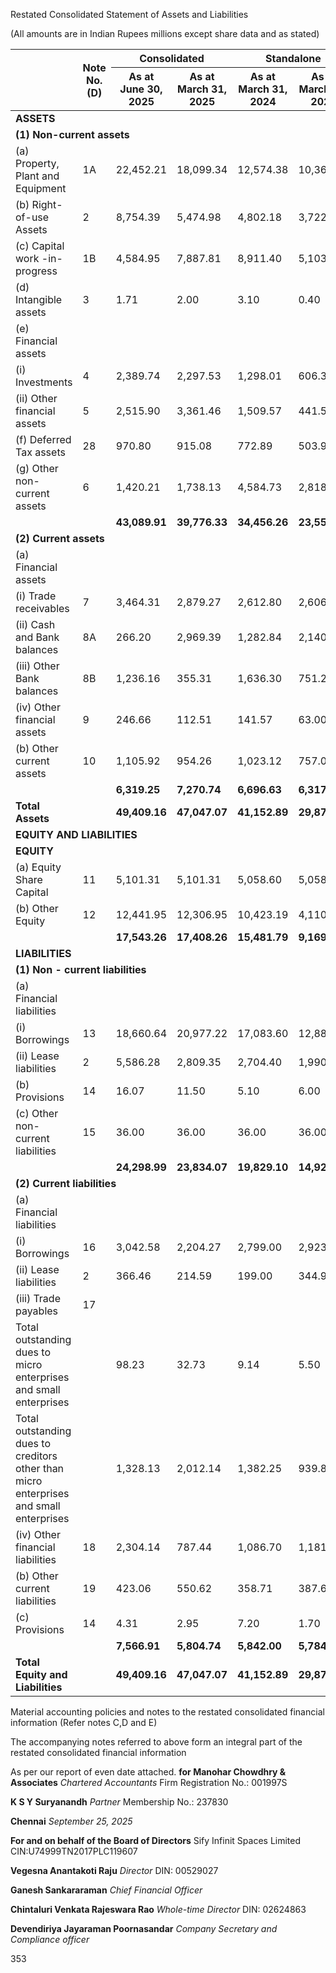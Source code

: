 Restated Consolidated Statement of Assets and Liabilities

(All amounts are in Indian Rupees millions except share data and as stated)

<table><thead><tr><th rowspan="2"></th><th rowspan="2">Note No.<br>(D)</th><th colspan="2">Consolidated</th><th colspan="2">Standalone</th></tr><tr><th>As at<br>June 30, 2025</th><th>As at<br>March 31, 2025</th><th>As at<br>March 31, 2024</th><th>As at<br>March 31, 2023</th></tr></thead><tbody><tr><td colspan="6"><strong>ASSETS</strong></td></tr><tr><td colspan="6"><strong>(1) Non-current assets</strong></td></tr><tr><td>(a) Property, Plant and Equipment</td><td>1A</td><td>22,452.21</td><td>18,099.34</td><td>12,574.38</td><td>10,360.20</td></tr><tr><td>(b) Right-of-use Assets</td><td>2</td><td>8,754.39</td><td>5,474.98</td><td>4,802.18</td><td>3,722.68</td></tr><tr><td>(c) Capital work -in- progress</td><td>1B</td><td>4,584.95</td><td>7,887.81</td><td>8,911.40</td><td>5,103.20</td></tr><tr><td>(d) Intangible assets</td><td>3</td><td>1.71</td><td>2.00</td><td>3.10</td><td>0.40</td></tr><tr><td>(e) Financial assets</td><td></td><td></td><td></td><td></td><td></td></tr><tr><td>(i) Investments</td><td>4</td><td>2,389.74</td><td>2,297.53</td><td>1,298.01</td><td>606.32</td></tr><tr><td>(ii) Other financial assets</td><td>5</td><td>2,515.90</td><td>3,361.46</td><td>1,509.57</td><td>441.50</td></tr><tr><td>(f) Deferred Tax assets</td><td>28</td><td>970.80</td><td>915.08</td><td>772.89</td><td>503.99</td></tr><tr><td>(g) Other non-current assets</td><td>6</td><td>1,420.21</td><td>1,738.13</td><td>4,584.73</td><td>2,818.50</td></tr><tr><td></td><td></td><td><strong>43,089.91</strong></td><td><strong>39,776.33</strong></td><td><strong>34,456.26</strong></td><td><strong>23,556.79</strong></td></tr><tr><td colspan="6"><strong>(2) Current assets</strong></td></tr><tr><td>(a) Financial assets</td><td></td><td></td><td></td><td></td><td></td></tr><tr><td>(i) Trade receivables</td><td>7</td><td>3,464.31</td><td>2,879.27</td><td>2,612.80</td><td>2,606.20</td></tr><tr><td>(ii) Cash and Bank balances</td><td>8A</td><td>266.20</td><td>2,969.39</td><td>1,282.84</td><td>2,140.00</td></tr><tr><td>(iii) Other Bank balances</td><td>8B</td><td>1,236.16</td><td>355.31</td><td>1,636.30</td><td>751.20</td></tr><tr><td>(iv) Other financial assets</td><td>9</td><td>246.66</td><td>112.51</td><td>141.57</td><td>63.00</td></tr><tr><td>(b) Other current assets</td><td>10</td><td>1,105.92</td><td>954.26</td><td>1,023.12</td><td>757.04</td></tr><tr><td></td><td></td><td><strong>6,319.25</strong></td><td><strong>7,270.74</strong></td><td><strong>6,696.63</strong></td><td><strong>6,317.44</strong></td></tr><tr><td><strong>Total Assets</strong></td><td></td><td><strong>49,409.16</strong></td><td><strong>47,047.07</strong></td><td><strong>41,152.89</strong></td><td><strong>29,874.23</strong></td></tr><tr><td colspan="6"><strong>EQUITY AND LIABILITIES</strong></td></tr><tr><td colspan="6"><strong>EQUITY</strong></td></tr><tr><td>(a) Equity Share Capital</td><td>11</td><td>5,101.31</td><td>5,101.31</td><td>5,058.60</td><td>5,058.60</td></tr><tr><td>(b) Other Equity</td><td>12</td><td>12,441.95</td><td>12,306.95</td><td>10,423.19</td><td>4,110.74</td></tr><tr><td></td><td></td><td><strong>17,543.26</strong></td><td><strong>17,408.26</strong></td><td><strong>15,481.79</strong></td><td><strong>9,169.34</strong></td></tr><tr><td colspan="6"><strong>LIABILITIES</strong></td></tr><tr><td colspan="6"><strong>(1) Non - current liabilities</strong></td></tr><tr><td>(a) Financial liabilities</td><td></td><td></td><td></td><td></td><td></td></tr><tr><td>(i) Borrowings</td><td>13</td><td>18,660.64</td><td>20,977.22</td><td>17,083.60</td><td>12,888.10</td></tr><tr><td>(ii) Lease liabilities</td><td>2</td><td>5,586.28</td><td>2,809.35</td><td>2,704.40</td><td>1,990.70</td></tr><tr><td>(b) Provisions</td><td>14</td><td>16.07</td><td>11.50</td><td>5.10</td><td>6.00</td></tr><tr><td>(c) Other non-current liabilities</td><td>15</td><td>36.00</td><td>36.00</td><td>36.00</td><td>36.00</td></tr><tr><td></td><td></td><td><strong>24,298.99</strong></td><td><strong>23,834.07</strong></td><td><strong>19,829.10</strong></td><td><strong>14,920.80</strong></td></tr><tr><td colspan="6"><strong>(2) Current liabilities</strong></td></tr><tr><td>(a) Financial liabilities</td><td></td><td></td><td></td><td></td><td></td></tr><tr><td>(i) Borrowings</td><td>16</td><td>3,042.58</td><td>2,204.27</td><td>2,799.00</td><td>2,923.50</td></tr><tr><td>(ii) Lease liabilities</td><td>2</td><td>366.46</td><td>214.59</td><td>199.00</td><td>344.90</td></tr><tr><td>(iii) Trade payables</td><td>17</td><td></td><td></td><td></td><td></td></tr><tr><td>Total outstanding dues to micro enterprises and small enterprises</td><td></td><td>98.23</td><td>32.73</td><td>9.14</td><td>5.50</td></tr><tr><td>Total outstanding dues to creditors other than micro enterprises and small enterprises</td><td></td><td>1,328.13</td><td>2,012.14</td><td>1,382.25</td><td>939.89</td></tr><tr><td>(iv) Other financial liabilities</td><td>18</td><td>2,304.14</td><td>787.44</td><td>1,086.70</td><td>1,181.00</td></tr><tr><td>(b) Other current liabilities</td><td>19</td><td>423.06</td><td>550.62</td><td>358.71</td><td>387.60</td></tr><tr><td>(c) Provisions</td><td>14</td><td>4.31</td><td>2.95</td><td>7.20</td><td>1.70</td></tr><tr><td></td><td></td><td><strong>7,566.91</strong></td><td><strong>5,804.74</strong></td><td><strong>5,842.00</strong></td><td><strong>5,784.09</strong></td></tr><tr><td><strong>Total Equity and Liabilities</strong></td><td></td><td><strong>49,409.16</strong></td><td><strong>47,047.07</strong></td><td><strong>41,152.89</strong></td><td><strong>29,874.23</strong></td></tr></tbody></table>

Material accounting policies and notes to the restated consolidated financial information (Refer notes C,D and E)

The accompanying notes referred to above form an integral part of the restated consolidated financial information

As per our report of even date attached.
**for Manohar Chowdhry & Associates**
*Chartered Accountants*
Firm Registration No.: 001997S

**K S Y Suryanandh**
*Partner*
Membership No.: 237830

**Chennai**
*September 25, 2025*

**For and on behalf of the Board of Directors**
Sify Infinit Spaces Limited
CIN:U74999TN2017PLC119607

**Vegesna Anantakoti Raju**
*Director*
DIN: 00529027

**Ganesh Sankararaman**
*Chief Financial Officer*

**Chintaluri Venkata Rajeswara Rao**
*Whole-time Director*
DIN: 02624863

**Devendiriya Jayaraman Poornasandar**
*Company Secretary and Compliance officer*

353